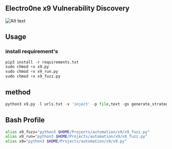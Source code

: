 ## Electro0ne x9 Vulnerability Discovery

![Alt text](https://archive.org/download/anonymus-hacker-computer-4k-wallpaper-preview/anonymus-hacker-computer-4k-wallpaper-preview.jpg "hacker")
## Usage
### install requirement's
```py
pip3 install -r requirements.txt
sudo chmod +x x9.py
sudo chmod +x x9_run.py
sudo chmod +x x9_fuzz.py
```

## method
```py
python3 x9.py -l urls.txt -v 'inject' -p file,text -gs generate_strategy -vs value_strategy -o json,text -c chunk -m post,get
```

## Bash Profile

```bash
alias x9_fuzz="python3 $HOME/Projects/automation/x9/x9_fuzz.py"
alias x9_run="python3 $HOME/Projects/automation/x9/x9_fuzz.py"
alias x9="python3 $HOME/Projects/automation/x9/x9.py"
```